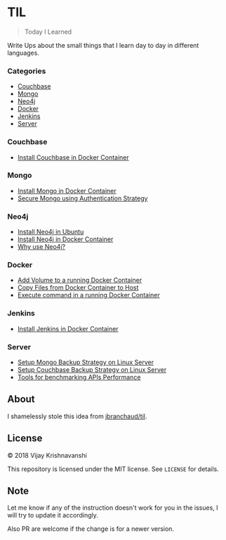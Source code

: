 # TIL

> Today I Learned

Write Ups about the small things that I learn day to day in different languages.

### Categories

* [Couchbase](#Couchbase)
* [Mongo](#Mongo)
* [Neo4j](#Neo4j)
* [Docker](#Docker)
* [Jenkins](#Jenkins)
* [Server](#Server)

### Couchbase

* [Install Couchbase in Docker Container](couchbase/install-couchbase-in-a-docker-container.md)

### Mongo

* [Install Mongo in Docker Container](mongo/install-mongo-in-a-docker-container.md)
* [Secure Mongo using Authentication Strategy](mongo/secure-mongo-using-authentication-strategy.md)

### Neo4j

* [Install Neo4j in Ubuntu](neo4j/install-neo4j-in-ubuntu.md)
* [Install Neo4j in Docker Container](neo4j/install-neo4j-in-docker-container.md)
* [Why use Neo4j?](neo4j/why-use-neo4j.md)

### Docker

* [Add Volume to a running Docker Container](docker/addadd-volume-to-running-docker-container.md)
* [Copy Files from Docker Container to Host](docker/copy-files-from-docker-container-to-host.md )
* [Execute command in a running Docker Container](docker/execute-command-inside-docker-container.md)

### Jenkins

* [Install Jenkins in Docker Container](jenkins/install-jenkins-in-docker-container.md)

### Server

* [Setup Mongo Backup Strategy on Linux Server](server/setup-mongo-backup-strategy-on-linux-server.md)
* [Setup Couchbase Backup Strategy on Linux Server](server/setup-couchbase-backup-strategy-on-linux-server.md)
* [Tools for benchmarking APIs Performance](server/tools-to-benchmark-apis-performance.md)

## About

I shamelessly stole this idea from
[jbranchaud/til](https://github.com/jbranchaud/til).

## License

&copy; 2018 Vijay Krishnavanshi

This repository is licensed under the MIT license. See `LICENSE` for
details.

## Note

Let me know if any of the instruction doesn't work for you in the issues, I will try to update it accordingly.

Also PR are welcome if the change is for a newer version. 

